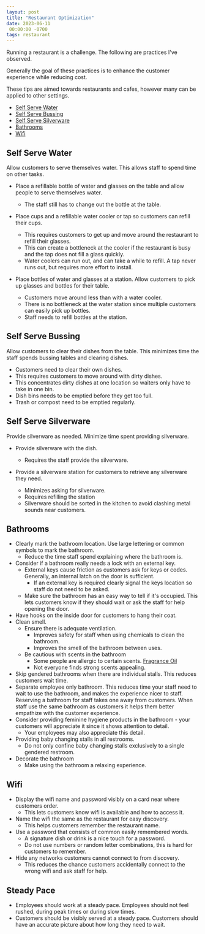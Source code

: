 ```yaml
---
layout: post
title: "Restaurant Optimization"
date: 2023-06-11
 00:00:00 -0700
tags: restaurant
---
```


Running a restaurant is a challenge. The following are practices I've observed.

Generally the goal of these practices is to enhance the customer experience while reducing cost.

These tips are aimed towards restaurants and cafes, however many can be applied to other settings.

- [Self Serve Water](#self-serve-water)
- [Self Serve Bussing](#self-serve-bussing)
- [Self Serve Silverware](#self-serve-silverware)
- [Bathrooms](#bathrooms)
- [Wifi](#wifi)

## Self Serve Water

Allow customers to serve themselves water. This allows staff to spend time on other tasks.

- Place a refillable bottle of water and glasses on the table and allow people to serve themselves water.
    - The staff still has to change out the bottle at the table.

- Place cups and a refillable water cooler or tap so customers can refill their cups.
    - This requires customers to get up and move around the restaurant to refill their glasses.
    - This can create a bottleneck at the cooler if the restaurant is busy and the tap does not fill a glass quickly.
    - Water coolers can run out, and can take a while to refill. A tap never runs out, but requires more effort to install.

- Place bottles of water and glasses at a station. Allow customers to pick up glasses and bottles for their table.
    - Customers move around less than with a water cooler.
    - There is no bottleneck at the water station since multiple customers can easily pick up bottles.
    - Staff needs to refill bottles at the station.

## Self Serve Bussing

Allow customers to clear their dishes from the table. This minimizes time the staff spends bussing tables and clearing dishes.

- Customers need to clear their own dishes.
- This requires customers to move around with dirty dishes.
- This concentrates dirty dishes at one location so waiters only have to take in one bin.
- Dish bins needs to be emptied before they get too full.
- Trash or compost need to be emptied regularly.

## Self Serve Silverware

Provide silverware as needed. Minimize time spent providing silverware.

- Provide silverware with the dish.
    - Requires the staff provide the silverware.

- Provide a silverware station for customers to retrieve any silverware they need.
    - Minimizes asking for silverware.
    - Requires refilling the station
    - Silverware should be sorted in the kitchen to avoid clashing metal sounds near customers.

## Bathrooms

- Clearly mark the bathroom location. Use large lettering or common symbols to mark the bathroom.
    - Reduce the time staff spend explaining where the bathroom is.
- Consider if a bathroom really needs a lock with an external key.
    - External keys cause friction as customers ask for keys or codes. Generally, an internal latch on the door is sufficient.
        - If an external key is required clearly signal the keys location so staff do not need to be asked.
    - Make sure the bathroom has an easy way to tell if it's occupied. This lets customers know if they should wait or ask the staff for help opening the door.
- Have hooks on the inside door for customers to hang their coat.
- Clean smell.
    - Ensure there is adequate ventilation.
        - Improves safety for staff when using chemicals to clean the bathroom.
        - Improves the smell of the bathroom between uses.
    - Be cautious with scents in the bathroom
        - Some people are allergic to certain scents. [Fragrance Oil](https://en.wikipedia.org/wiki/Fragrance_oil)
        - Not everyone finds strong scents appealing.
- Skip gendered bathrooms when there are individual stalls. This reduces customers wait time.
- Separate employee only bathroom. This reduces time your staff need to wait to use the bathroom, and makes the experience nicer to staff. Reserving a bathroom for staff takes one away from customers. When staff use the same bathroom as customers it helps them better empathize with the customer experience.
- Consider providing feminine hygiene products in the bathroom - your customers will appreciate it since it shows attention to detail.
    - Your employees may also appreciate this detail.
- Providing baby changing stalls in all restrooms.
    - Do not only confine baby changing stalls exclusively to a single gendered restroom.
- Decorate the bathroom
    - Make using the bathroom a relaxing experience.

## Wifi

- Display the wifi name and password visibly on a card near where customers order.
    - This lets customers know wifi is available and how to access it.
- Name the wifi the same as the restaurant for easy discovery.
    - This helps customers remember the restaurant name.
- Use a password that consists of common easily remembered words.
    - A signature dish or drink is a nice touch for a password.
    - Do not use numbers or random letter combinations, this is hard for customers to remember.
- Hide any networks customers cannot connect to from discovery.
    - This reduces the chance customers accidentally connect to the wrong wifi and ask staff for help.

## Steady Pace

- Employees should work at a steady pace. Employees should not feel rushed, during peak times or during slow times.
- Customers should be visibly served at a steady pace. Customers should have an accurate picture about how long they need to wait.
